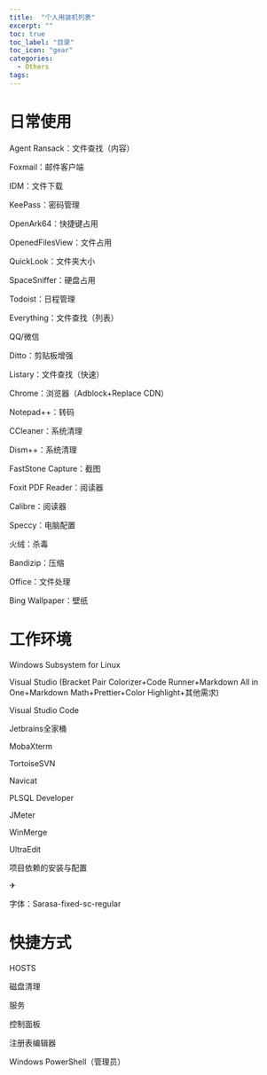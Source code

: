 ```yaml
---
title:  "个人用装机列表"
excerpt: ""
toc: true
toc_label: "目录"
toc_icon: "gear"
categories:
  - Others
tags:
---
```


# 日常使用

Agent Ransack：文件查找（内容）

Foxmail：邮件客户端

IDM：文件下载

KeePass：密码管理

OpenArk64：快捷键占用

OpenedFilesView：文件占用

QuickLook：文件夹大小

SpaceSniffer：硬盘占用

Todoist：日程管理

Everything：文件查找（列表）

QQ/微信

Ditto：剪贴板增强

Listary：文件查找（快速）

Chrome：浏览器（Adblock+Replace CDN）

Notepad++：转码

CCleaner：系统清理

Dism++：系统清理

FastStone Capture：截图

Foxit PDF Reader：阅读器

Calibre：阅读器

Speccy：电脑配置

火绒：杀毒

Bandizip：压缩

Office：文件处理

Bing Wallpaper：壁纸

# 工作环境

Windows Subsystem for Linux

Visual Studio (Bracket Pair Colorizer+Code Runner+Markdown All in One+Markdown Math+Prettier+Color Highlight+其他需求)

Visual Studio Code

Jetbrains全家桶

MobaXterm

TortoiseSVN

Navicat

PLSQL Developer

JMeter

WinMerge

UltraEdit

项目依赖的安装与配置

✈

字体：Sarasa-fixed-sc-regular

# 快捷方式

HOSTS

磁盘清理

服务

控制面板

注册表编辑器

Windows PowerShell（管理员）